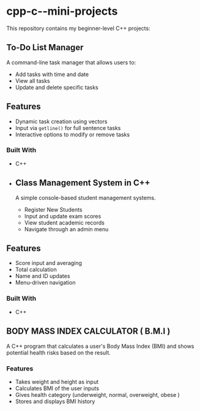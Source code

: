 # cpp-c--mini-projects
This repository contains my beginner-level C++ projects:

## To-Do List Manager
A command-line task manager that allows users to:
- Add tasks with time and date
- View all tasks
- Update and delete specific tasks

## Features 
- Dynamic task creation using vectors
- Input via `getline()` for full sentence tasks
- Interactive options to modify or remove tasks

### Built With
- C++




- ## Class Management System in C++
  A simple console-based student management systems.
  - Register New Students
  - Input and update exam scores
  - View student academic records
  - Navigate through an admin menu
## Features
- Score input and averaging
- Total calculation
- Name and ID updates
- Menu-driven navigation

### Built With
- C++


 ## BODY MASS INDEX CALCULATOR ( B.M.I )
 A C++ program that calculates a user's Body Mass Index  (BMI) and shows potential health risks based on the result.

 ### Features 
 - Takes weight and height as input
 - Calculates BMI of the user inputs
 - Gives health category (underweight, normal, overweight, obese )
 - Stores and displays BMI history 
